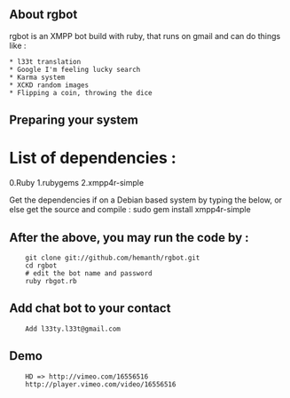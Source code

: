 ## About rgbot
rgbot is an XMPP bot build with ruby, that runs on gmail and can do things like :

    * l33t translation 
    * Google I'm feeling lucky search 
    * Karma system
    * XCKD random images
    * Flipping a coin, throwing the dice

## Preparing your system

# List of dependencies :
 0.Ruby
 1.rubygems
 2.xmpp4r-simple  

Get the dependencies if on a Debian based system by typing the below, or else get the source and compile :
		sudo gem install xmpp4r-simple

## After the above, you may run the code by :
		git clone git://github.com/hemanth/rgbot.git
		cd rgbot
		# edit the bot name and password
		ruby rbgot.rb 

## Add chat bot to your contact
        Add l33ty.l33t@gmail.com

## Demo
        HD => http://vimeo.com/16556516
        http://player.vimeo.com/video/16556516

